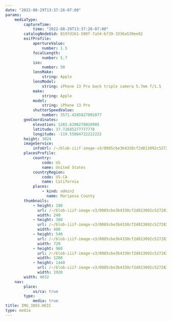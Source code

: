 ```yaml
---
date: "2022-08-29T13:37:26-07:00"
params:
    mediaType:
        captureTime:
            time: "2022-08-29T13:37:26-07:00"
        catalogNodeUid: 0197d161-500f-7a54-bf39-3336a530ee82
        exifProfile:
            apertureValue:
                number: 1.5
            focalLength:
                number: 5.7
            iso:
                number: 50
            lensMake:
                string: Apple
            lensModel:
                string: iPhone 13 Pro back triple camera 5.7mm f/1.5
            make:
                string: Apple
            model:
                string: iPhone 13 Pro
            shutterSpeedValue:
                number: 3571.4285827001077
        geoCoordinates:
            elevation: 1282.6206278026905
            latitude: 37.72685277777778
            longitude: -119.55864722222222
        height: 3024
        imageService:
            infoUrl: /~/blob-iiif-image-v3/0085cbe3b4338cf2d813092c5272835e09f6557fa9fab346909ebe0067240f83/info.json
        placesProfile:
            country:
                code: US
                name: United States
            countryRegion:
                code: US-CA
                name: California
            places:
                - kind: admin2
                  name: Mariposa County
        thumbnails:
            - height: 180
              url: /~/blob-iiif-image-v3/0085cbe3b4338cf2d813092c5272835e09f6557fa9fab346909ebe0067240f83/full/240%2C180/0/default.jpg
              width: 240
            - height: 360
              url: /~/blob-iiif-image-v3/0085cbe3b4338cf2d813092c5272835e09f6557fa9fab346909ebe0067240f83/full/480%2C360/0/default.jpg
              width: 480
            - height: 540
              url: /~/blob-iiif-image-v3/0085cbe3b4338cf2d813092c5272835e09f6557fa9fab346909ebe0067240f83/full/720%2C540/0/default.jpg
              width: 720
            - height: 960
              url: /~/blob-iiif-image-v3/0085cbe3b4338cf2d813092c5272835e09f6557fa9fab346909ebe0067240f83/full/1280%2C960/0/default.jpg
              width: 1280
            - height: 1440
              url: /~/blob-iiif-image-v3/0085cbe3b4338cf2d813092c5272835e09f6557fa9fab346909ebe0067240f83/full/1920%2C1440/0/default.jpg
              width: 1920
        width: 4032
    nav:
        place:
            us/ca: true
        type:
            media: true
title: IMG_3055.HEIC
type: media
---
```

